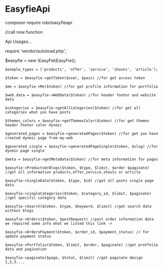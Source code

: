 # EasyfieApi


composer require robi/easyfieapi

//call now function

Api Usages...

require 'vendor/autoload.php';

$easyfie = new \EasyFie\EasyFie();

    $exmple_types = ['products', 'offer', 'service', 'shouts', 'article'];

    $token = $easyfie->getToken($user, $pass) //for get access token

    $me = $easyfie->Me($token) //for get profile information for portfolio

    $web_data = $easyfie->WebData($token) //for header footer and website data

    $categories = $easyfie->getAllCategories($token) //for get all categories what you have posts

    $themes_colors = $easyfie->getThemesColor($token) //for get themes header footer color dynmic

    $generated_pages = $easyfie->generatedPages($token) //for get you have created dynmic page from my-web

    $generated_single = $easyfie->generatedPageSingle($token, $slug) //for dynmic page single

    $meta = $easyfie->getMetaData($token) //for meta information for pages

    $easyfie->ProductsOrBlogs($token, $type, $limit, $order $paginate) //get all information products,offer,service,shouts or article

    $easyfie->SingleData($token, $type, $id) //get all posts single page data

    $easyfie->singleCategories($token, $category_id, $limit, $paginate) //get specific category data

    $easyfie->Search($token, $type, $keyword, $limit) //get search data without blogs
    
    $easyfie->Orders($token, $postRequest) //post order information data we required some info what we listed this link -> 
    
    $easyfie->OrdersPayment($token, $order_id, $payment_status) // for update payment status
    
    $easyfie->Portfolio($token, $limit, $order, $paginate) //get protfolio data and pagination
   
    $easyfie->paginate($page, $total, $limit) //get paginate design 1,2,3....
    
    
    
    
    
